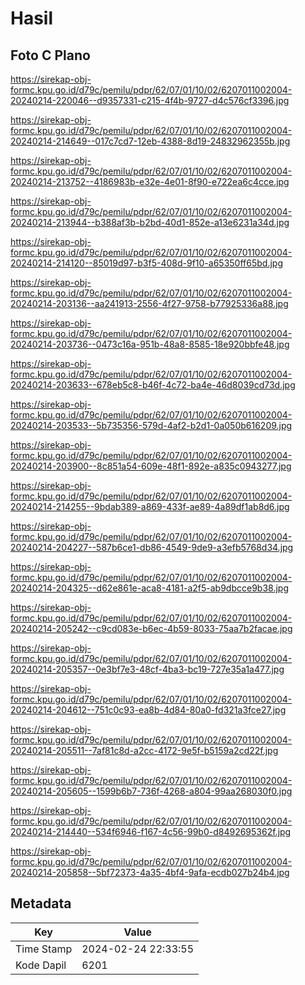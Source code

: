 # Hasil

## Foto C Plano

https://sirekap-obj-formc.kpu.go.id/d79c/pemilu/pdpr/62/07/01/10/02/6207011002004-20240214-220046--d9357331-c215-4f4b-9727-d4c576cf3396.jpg

https://sirekap-obj-formc.kpu.go.id/d79c/pemilu/pdpr/62/07/01/10/02/6207011002004-20240214-214649--017c7cd7-12eb-4388-8d19-24832962355b.jpg

https://sirekap-obj-formc.kpu.go.id/d79c/pemilu/pdpr/62/07/01/10/02/6207011002004-20240214-213752--4186983b-e32e-4e01-8f90-e722ea6c4cce.jpg

https://sirekap-obj-formc.kpu.go.id/d79c/pemilu/pdpr/62/07/01/10/02/6207011002004-20240214-213944--b388af3b-b2bd-40d1-852e-a13e6231a34d.jpg

https://sirekap-obj-formc.kpu.go.id/d79c/pemilu/pdpr/62/07/01/10/02/6207011002004-20240214-214120--85019d97-b3f5-408d-9f10-a65350ff65bd.jpg

https://sirekap-obj-formc.kpu.go.id/d79c/pemilu/pdpr/62/07/01/10/02/6207011002004-20240214-203136--aa241913-2556-4f27-9758-b77925336a88.jpg

https://sirekap-obj-formc.kpu.go.id/d79c/pemilu/pdpr/62/07/01/10/02/6207011002004-20240214-203736--0473c16a-951b-48a8-8585-18e920bbfe48.jpg

https://sirekap-obj-formc.kpu.go.id/d79c/pemilu/pdpr/62/07/01/10/02/6207011002004-20240214-203633--678eb5c8-b46f-4c72-ba4e-46d8039cd73d.jpg

https://sirekap-obj-formc.kpu.go.id/d79c/pemilu/pdpr/62/07/01/10/02/6207011002004-20240214-203533--5b735356-579d-4af2-b2d1-0a050b616209.jpg

https://sirekap-obj-formc.kpu.go.id/d79c/pemilu/pdpr/62/07/01/10/02/6207011002004-20240214-203900--8c851a54-609e-48f1-892e-a835c0943277.jpg

https://sirekap-obj-formc.kpu.go.id/d79c/pemilu/pdpr/62/07/01/10/02/6207011002004-20240214-214255--9bdab389-a869-433f-ae89-4a89df1ab8d6.jpg

https://sirekap-obj-formc.kpu.go.id/d79c/pemilu/pdpr/62/07/01/10/02/6207011002004-20240214-204227--587b6ce1-db86-4549-9de9-a3efb5768d34.jpg

https://sirekap-obj-formc.kpu.go.id/d79c/pemilu/pdpr/62/07/01/10/02/6207011002004-20240214-204325--d62e861e-aca8-4181-a2f5-ab9dbcce9b38.jpg

https://sirekap-obj-formc.kpu.go.id/d79c/pemilu/pdpr/62/07/01/10/02/6207011002004-20240214-205242--c9cd083e-b6ec-4b59-8033-75aa7b2facae.jpg

https://sirekap-obj-formc.kpu.go.id/d79c/pemilu/pdpr/62/07/01/10/02/6207011002004-20240214-205357--0e3bf7e3-48cf-4ba3-bc19-727e35a1a477.jpg

https://sirekap-obj-formc.kpu.go.id/d79c/pemilu/pdpr/62/07/01/10/02/6207011002004-20240214-204612--751c0c93-ea8b-4d84-80a0-fd321a3fce27.jpg

https://sirekap-obj-formc.kpu.go.id/d79c/pemilu/pdpr/62/07/01/10/02/6207011002004-20240214-205511--7af81c8d-a2cc-4172-9e5f-b5159a2cd22f.jpg

https://sirekap-obj-formc.kpu.go.id/d79c/pemilu/pdpr/62/07/01/10/02/6207011002004-20240214-205605--1599b6b7-736f-4268-a804-99aa268030f0.jpg

https://sirekap-obj-formc.kpu.go.id/d79c/pemilu/pdpr/62/07/01/10/02/6207011002004-20240214-214440--534f6946-f167-4c56-99b0-d8492695362f.jpg

https://sirekap-obj-formc.kpu.go.id/d79c/pemilu/pdpr/62/07/01/10/02/6207011002004-20240214-205858--5bf72373-4a35-4bf4-9afa-ecdb027b24b4.jpg


## Metadata

| Key        | Value               |
| ---------- | ------------------- |
| Time Stamp | 2024-02-24 22:33:55 |
| Kode Dapil | 6201                |



